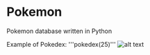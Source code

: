 # Pokemon
Pokemon database written in Python

Example of Pokedex:
'''pokedex(25)'''
![alt text](http://url/to/img.png)
